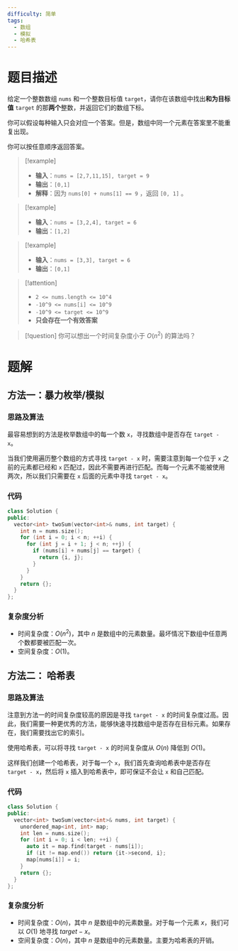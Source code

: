 ```yaml
---
difficulty: 简单
tags:
  - 数组
  - 模拟
  - 哈希表
---
```


# 题目描述

给定一个整数数组 `nums` 和一个整数目标值 `target`，请你在该数组中找出**和为目标值** `target` 的那**两个**整数，并返回它们的数组下标。

你可以假设每种输入只会对应一个答案。但是，数组中同一个元素在答案里不能重复出现。

你可以按任意顺序返回答案。

> [!example]
> - **输入**：`nums = [2,7,11,15], target = 9`
> - **输出**：`[0,1]`
> - **解释**：因为 `nums[0] + nums[1] == 9` ，返回 `[0, 1]` 。

> [!example]
> - **输入**：`nums = [3,2,4], target = 6`
> - **输出**：`[1,2]`

> [!example]
> - **输入**：`nums = [3,3], target = 6`
> - **输出**：`[0,1]`

> [!attention]
> - `2 <= nums.length <= 10^4`
> - `-10^9 <= nums[i] <= 10^9`
> - `-10^9 <= target <= 10^9`
> - **只会存在一个有效答案**

> [!question]
> 你可以想出一个时间复杂度小于 $O(n^2)$ 的算法吗？

# 题解

## 方法一：暴力枚举/模拟

### 思路及算法

最容易想到的方法是枚举数组中的每一个数 `x`，寻找数组中是否存在 `target - x`。

当我们使用遍历整个数组的方式寻找 `target - x` 时，需要注意到每一个位于 `x` 之前的元素都已经和 `x` 匹配过，因此不需要再进行匹配。而每一个元素不能被使用两次，所以我们只需要在 `x` 后面的元素中寻找 `target - x`。

### 代码

```cpp
class Solution {
public:
  vector<int> twoSum(vector<int>& nums, int target) {
    int n = nums.size();
    for (int i = 0; i < n; ++i) {
      for (int j = i + 1; j < n; ++j) {
        if (nums[i] + nums[j] == target) {
          return {i, j};
        }
      }
    }
    return {};
  }
};
```

### 复杂度分析

- 时间复杂度：$O(n^2)$，其中 $n$ 是数组中的元素数量。最坏情况下数组中任意两个数都要被匹配一次。
- 空间复杂度：$O(1)$。

## 方法二： 哈希表

### 思路及算法

注意到方法一的时间复杂度较高的原因是寻找 `target - x` 的时间复杂度过高。因此，我们需要一种更优秀的方法，能够快速寻找数组中是否存在目标元素。如果存在，我们需要找出它的索引。

使用哈希表，可以将寻找 `target - x` 的时间复杂度从 $O(n)$ 降低到 $O(1)$。

这样我们创建一个哈希表，对于每一个 `x`，我们首先查询哈希表中是否存在 `target - x`，然后将 `x` 插入到哈希表中，即可保证不会让 `x` 和自己匹配。

### 代码

```cpp
class Solution {
public:
  vector<int> twoSum(vector<int>& nums, int target) {
    unordered_map<int, int> map;
    int len = nums.size();
    for (int i = 0; i < len; ++i) {
      auto it = map.find(target - nums[i]);
      if (it != map.end()) return {it->second, i};
      map[nums[i]] = i;
    }
    return {};
  }
};
```

### 复杂度分析

- 时间复杂度：$O(n)$，其中 $n$ 是数组中的元素数量。对于每一个元素 $x$，我们可以 $O(1)$ 地寻找 $target - x$。
- 空间复杂度：$O(n)$，其中 $n$ 是数组中的元素数量。主要为哈希表的开销。
